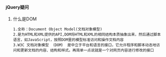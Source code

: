 #### jQuery疑问

1. 什么是DOM
	```text
	1.全称：Document Object Model(文档对象模型)
	2.是为HTML和XML提供的API,DOM将HTML和XML的相同结构本质抽象出来，然后通过脚本语言，如JavaScript，按照DOM里的模型标准访问和操作文档内容
	3.W3C 文档对象模型 （DOM） 是中立于平台和语言的接口，它允许程序和脚本动态地访问和更新文档的内容、结构和样式。再简单一点说就是一个对网页内容进行修改的接口
	```